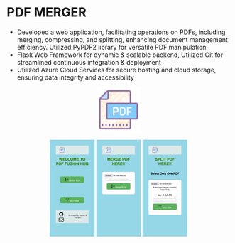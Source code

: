 # PDF MERGER

- Developed a web application, facilitating operations on PDFs, including merging, compressing, and splitting, enhancing document management efficiency. Utilized PyPDF2 library for versatile PDF manipulation
- Flask Web Framework for dynamic & scalable backend, Utilized Git for streamlined continuous integration & deployment
- Utilized Azure Cloud Services for secure hosting and cloud storage, ensuring data integrity and accessibility

<p align="center">
  <img src="https://github.com/its-me-navee/PDF-Merger/blob/main/static/img/logo.png" width="20%" height="20%">
</p>

<p align="center">
  <img src="https://github.com/its-me-navee/PDF-Merger/blob/main/static/img/home.png" width="20%" height="20%">
  <img src="https://github.com/its-me-navee/PDF-Merger/blob/main/static/img/merge_pdf.png" width="20%" height="20%">
  <img src="https://github.com/its-me-navee/PDF-Merger/blob/main/static/img/split_pdf.png" width="20%" height="20%">
</p>
